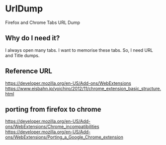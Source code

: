 # UrlDump #
Firefox and Chrome Tabs URL Dump

## Why do I need it? ###
I always open many tabs.
I want to memorise these tabs.
So, I need URL and Title dumps.

## Reference URL ##

https://developer.mozilla.org/en-US/Add-ons/WebExtensions
https://www.eisbahn.jp/yoichiro/2012/11/chrome_extension_basic_structure.html

## porting from firefox to chrome ##

https://developer.mozilla.org/en-US/Add-ons/WebExtensions/Chrome_incompatibilities
https://developer.mozilla.org/en-US/Add-ons/WebExtensions/Porting_a_Google_Chrome_extension
